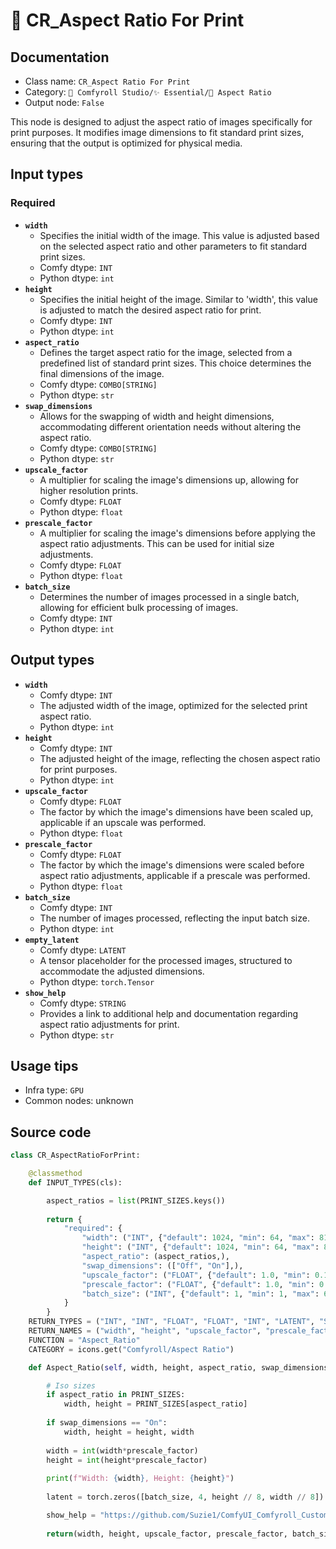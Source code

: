 # 🔳 CR_Aspect Ratio For Print
## Documentation
- Class name: `CR_Aspect Ratio For Print`
- Category: `🧩 Comfyroll Studio/✨ Essential/🔳 Aspect Ratio`
- Output node: `False`

This node is designed to adjust the aspect ratio of images specifically for print purposes. It modifies image dimensions to fit standard print sizes, ensuring that the output is optimized for physical media.
## Input types
### Required
- **`width`**
    - Specifies the initial width of the image. This value is adjusted based on the selected aspect ratio and other parameters to fit standard print sizes.
    - Comfy dtype: `INT`
    - Python dtype: `int`
- **`height`**
    - Specifies the initial height of the image. Similar to 'width', this value is adjusted to match the desired aspect ratio for print.
    - Comfy dtype: `INT`
    - Python dtype: `int`
- **`aspect_ratio`**
    - Defines the target aspect ratio for the image, selected from a predefined list of standard print sizes. This choice determines the final dimensions of the image.
    - Comfy dtype: `COMBO[STRING]`
    - Python dtype: `str`
- **`swap_dimensions`**
    - Allows for the swapping of width and height dimensions, accommodating different orientation needs without altering the aspect ratio.
    - Comfy dtype: `COMBO[STRING]`
    - Python dtype: `str`
- **`upscale_factor`**
    - A multiplier for scaling the image's dimensions up, allowing for higher resolution prints.
    - Comfy dtype: `FLOAT`
    - Python dtype: `float`
- **`prescale_factor`**
    - A multiplier for scaling the image's dimensions before applying the aspect ratio adjustments. This can be used for initial size adjustments.
    - Comfy dtype: `FLOAT`
    - Python dtype: `float`
- **`batch_size`**
    - Determines the number of images processed in a single batch, allowing for efficient bulk processing of images.
    - Comfy dtype: `INT`
    - Python dtype: `int`
## Output types
- **`width`**
    - Comfy dtype: `INT`
    - The adjusted width of the image, optimized for the selected print aspect ratio.
    - Python dtype: `int`
- **`height`**
    - Comfy dtype: `INT`
    - The adjusted height of the image, reflecting the chosen aspect ratio for print purposes.
    - Python dtype: `int`
- **`upscale_factor`**
    - Comfy dtype: `FLOAT`
    - The factor by which the image's dimensions have been scaled up, applicable if an upscale was performed.
    - Python dtype: `float`
- **`prescale_factor`**
    - Comfy dtype: `FLOAT`
    - The factor by which the image's dimensions were scaled before aspect ratio adjustments, applicable if a prescale was performed.
    - Python dtype: `float`
- **`batch_size`**
    - Comfy dtype: `INT`
    - The number of images processed, reflecting the input batch size.
    - Python dtype: `int`
- **`empty_latent`**
    - Comfy dtype: `LATENT`
    - A tensor placeholder for the processed images, structured to accommodate the adjusted dimensions.
    - Python dtype: `torch.Tensor`
- **`show_help`**
    - Comfy dtype: `STRING`
    - Provides a link to additional help and documentation regarding aspect ratio adjustments for print.
    - Python dtype: `str`
## Usage tips
- Infra type: `GPU`
- Common nodes: unknown


## Source code
```python
class CR_AspectRatioForPrint:

    @classmethod
    def INPUT_TYPES(cls):

        aspect_ratios = list(PRINT_SIZES.keys())
                             
        return {
            "required": {
                "width": ("INT", {"default": 1024, "min": 64, "max": 8192}),
                "height": ("INT", {"default": 1024, "min": 64, "max": 8192}),
                "aspect_ratio": (aspect_ratios,),
                "swap_dimensions": (["Off", "On"],),
                "upscale_factor": ("FLOAT", {"default": 1.0, "min": 0.1, "max": 100.0, "step":0.1}),
                "prescale_factor": ("FLOAT", {"default": 1.0, "min": 0.1, "max": 100.0, "step":0.1}),
                "batch_size": ("INT", {"default": 1, "min": 1, "max": 64})
            }
        }
    RETURN_TYPES = ("INT", "INT", "FLOAT", "FLOAT", "INT", "LATENT", "STRING", )
    RETURN_NAMES = ("width", "height", "upscale_factor", "prescale_factor", "batch_size", "empty_latent", "show_help", )
    FUNCTION = "Aspect_Ratio"
    CATEGORY = icons.get("Comfyroll/Aspect Ratio")

    def Aspect_Ratio(self, width, height, aspect_ratio, swap_dimensions, upscale_factor, prescale_factor, batch_size):

        # Iso sizes
        if aspect_ratio in PRINT_SIZES:
            width, height = PRINT_SIZES[aspect_ratio] 
        
        if swap_dimensions == "On":
            width, height = height, width
        
        width = int(width*prescale_factor)
        height = int(height*prescale_factor)
        
        print(f"Width: {width}, Height: {height}")
        
        latent = torch.zeros([batch_size, 4, height // 8, width // 8])

        show_help = "https://github.com/Suzie1/ComfyUI_Comfyroll_CustomNodes/wiki/Aspect-Ratio-Nodes#cr-aspect-ratio-scial-media"
           
        return(width, height, upscale_factor, prescale_factor, batch_size, {"samples":latent}, show_help, ) 

```
